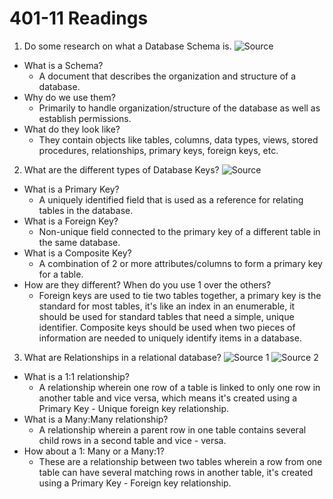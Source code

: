 # 401-11 Readings

1. Do some research on what a Database Schema is.
  ![Source](http://www.databaseguides.com/what-is-a-database-schema#:~:text=Database%20schema%20refers%20to%20the%20layout%20of%20the,the%20existing%20relationship%20between%20the%20fields%20and%20tables.)
  - What is a Schema? 
    - A document that describes the organization and structure of a database.
  - Why do we use them?
    -  Primarily to handle organization/structure of the database as well as establish permissions.
  - What do they look like?
    - They contain objects like tables, columns, data types, views, stored procedures, relationships, primary keys, foreign keys, etc.
2. What are the different types of Database Keys?
  ![Source](https://www.techopedia.com/7/32101/storage/what-is-the-difference-between-a-composite-key-primary-key-and-foreign-key)
  - What is a Primary Key?
    - A uniquely identified field that is used as a reference for relating tables in the database.
  - What is a Foreign Key?
    - Non-unique field connected to the primary key of a different table in the same database.
  - What is a Composite Key?
    - A combination of 2 or more attributes/columns to form a primary key for a table.
  - How are they different? When do you use 1 over the others?
    - Foreign keys are used to tie two tables together, a primary key is the standard for most tables, it's like an index in an enumerable, it should be used for standard tables that need a simple, unique identifier. Composite keys should be used when two pieces of information are needed to uniquely identify items in a database.
3. What are Relationships in a relational database?
  ![Source 1](https://www.tech-recipes.com/rx/56738/one-to-one-one-to-many-table-relationships-in-sql-server/)
  ![Source 2](https://www.datanumen.com/blogs/3-main-types-relationships-access-databases/)
  - What is a 1:1 relationship?
    - A relationship wherein one row of a table is linked to only one row in another table and vice versa, which means it's created using a Primary Key - Unique foreign key relationship.
  - What is a Many:Many relationship?
    - A relationship wherein a parent row in one table contains several child rows in a second table and vice - versa.
  - How about a 1: Many or a Many:1?
    - These are a relationship between two tables wherein a row from one table can have several matching rows in another table, it's created using a Primary Key - Foreign key relationship.